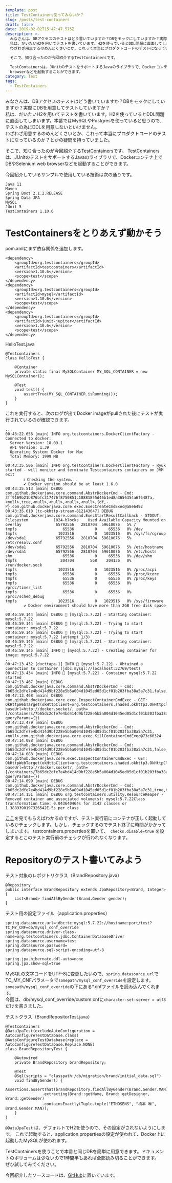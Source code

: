 ```yaml
---
template: post
title: TestContainers使ってみないか？
slug: /posts/test-containers
draft: false
date: 2019-02-02T15:47:47.575Z
description: >-
  みなさんは、DBアクセスのテストはどう書いていますか？DBをモックにしていますか？実際にDBを用意してテストしていますか？ 
  私は、だいたいH2を用いてテストを書いています。H2を使っているとDDL問題に直面してしまいます。本番ではMySQLやPostgresを使っていると思うので、テストの為にDDLを用意しないといけません。 
  わざわざ用意するのめんどくさいとか、これって本当にプロダクトコードのテストになっているのか？とかの疑問を持っていました。  

  そこで、知り合ったのが今回紹介するTestContainersです。

  TestContainersは、JUnitのテストをサポートするJavaのライブラリで、Dockerコンテナ上でDBやSelenium web
  browserなどを起動することができます。
category: Test
tags:
  - TestContainers
---
```

みなさんは、DBアクセスのテストはどう書いていますか？DBをモックにしていますか？実際にDBを用意してテストしていますか？\
私は、だいたいH2を用いてテストを書いています。H2を使っているとDDL問題に直面してしまいます。本番ではMySQLやPostgresを使っていると思うので、テストの為にDDLを用意しないといけません。\
わざわざ用意するのめんどくさいとか、これって本当にプロダクトコードのテストになっているのか？とかの疑問を持っていました。  

そこで、知り合ったのが今回紹介する[TestContainers](https://www.testcontainers.org/)です。
TestContainersは、JUnitのテストをサポートするJavaのライブラリで、Dockerコンテナ上でDBやSelenium web browserなどを起動することができます。

今回紹介しているサンプルで使用している技術は次の通りです。

```
Java 11
Maven
Spring Boot 2.1.2.RELEASE
Spring Data JPA
MySQL
JUnit 5
TestContainers 1.10.6
```

# TestContainersをとりあえず動かそう

pom.xmlにまず依存関係を追加します。

```
<dependency>
    <groupId>org.testcontainers</groupId>
    <artifactId>testcontainers</artifactId>
    <version>1.10.6</version>
    <scope>test</scope>
</dependency>
<dependency>
    <groupId>org.testcontainers</groupId>
    <artifactId>mysql</artifactId>
    <version>1.10.6</version>
    <scope>test</scope>
</dependency>
<dependency>
    <groupId>org.testcontainers</groupId>
    <artifactId>junit-jupiter</artifactId>
    <version>1.10.6</version>
    <scope>test</scope>
</dependency>
```

HelloTest.java

```
@Testcontainers
class HelloTest {

    @Container
    private static final MySQLContainer MY_SQL_CONTAINER = new MySQLContainer();

    @Test
    void test() {
        assertTrue(MY_SQL_CONTAINER.isRunning());
    }
}
```

これを実行すると、次のログが出てDocker imageがpullされた後にテストが実行されているのが確認できます。

```
...
00:43:22.656 [main] INFO org.testcontainers.DockerClientFactory - Connected to docker: 
  Server Version: 18.09.1
  API Version: 1.39
  Operating System: Docker for Mac
  Total Memory: 1999 MB
...
00:43:35.506 [main] INFO org.testcontainers.DockerClientFactory - Ryuk started - will monitor and terminate Testcontainers containers on JVM exit
        ℹ︎ Checking the system...
        ✔ Docker version should be at least 1.6.0
00:43:35.513 [main] DEBUG com.github.dockerjava.core.command.AbstrDockerCmd - Cmd: 3ff9169b21b876bfc317476f8750851c18881855d46b1ed8a3656354a6f6487a,<null>,true,<null>,<null>,<null>,<null>,{df,-P},com.github.dockerjava.core.exec.ExecCreateCmdExec@a8e6492
00:43:35.610 [tc-okhttp-stream-812143047] DEBUG com.github.dockerjava.core.command.ExecStartResultCallback - STDOUT: Filesystem           1024-blocks    Used Available Capacity Mounted on
overlay               65792556   2810704  59610076   5% /
tmpfs                    65536         0     65536   0% /dev
tmpfs                  1023516         0   1023516   0% /sys/fs/cgroup
/dev/sda1             65792556   2810704  59610076   5% /etc/resolv.conf
/dev/sda1             65792556   2810704  59610076   5% /etc/hostname
/dev/sda1             65792556   2810704  59610076   5% /etc/hosts
shm                      65536         0     65536   0% /dev/shm
tmpfs                   204704       568    204136   0% /run/docker.sock
tmpfs                  1023516         0   1023516   0% /proc/acpi
tmpfs                    65536         0     65536   0% /proc/kcore
tmpfs                    65536         0     65536   0% /proc/keys
tmpfs                    65536         0     65536   0% /proc/timer_list
tmpfs                    65536         0     65536   0% /proc/sched_debug
tmpfs                  1023516         0   1023516   0% /sys/firmware
        ✔ Docker environment should have more than 2GB free disk space
...
00:46:59.144 [main] DEBUG 🐳 [mysql:5.7.22] - Starting container: mysql:5.7.22
00:46:59.144 [main] DEBUG 🐳 [mysql:5.7.22] - Trying to start container: mysql:5.7.22
00:46:59.145 [main] DEBUG 🐳 [mysql:5.7.22] - Trying to start container: mysql:5.7.22 (attempt 1/3)
00:46:59.145 [main] DEBUG 🐳 [mysql:5.7.22] - Starting container: mysql:5.7.22
00:46:59.145 [main] INFO 🐳 [mysql:5.7.22] - Creating container for image: mysql:5.7.22
...
00:47:13.432 [ducttape-1] INFO 🐳 [mysql:5.7.22] - Obtained a connection to container (jdbc:mysql://localhost:32769/test)
00:47:13.434 [main] INFO 🐳 [mysql:5.7.22] - Container mysql:5.7.22 started
00:47:13.467 [main] DEBUG com.github.dockerjava.core.command.AbstrDockerCmd - Cmd: 7b65dc2dfe7e4bd414d9bf228e5b5a004d1045ed05d1cf01b203fba38a5a7c31,false,com.github.dockerjava.core.exec.InspectContainerCmdExec@77602954
00:47:13.468 [main] DEBUG com.github.dockerjava.core.exec.InspectContainerCmdExec - GET: OkHttpWebTarget(okHttpClient=org.testcontainers.shaded.okhttp3.OkHttpClient@6941827a, baseUrl=http://docker.socket/, path=[/containers/7b65dc2dfe7e4bd414d9bf228e5b5a004d1045ed05d1cf01b203fba38a5a7c31/json], queryParams={})
00:47:13.479 [main] DEBUG com.github.dockerjava.core.command.AbstrDockerCmd - Cmd: 7b65dc2dfe7e4bd414d9bf228e5b5a004d1045ed05d1cf01b203fba38a5a7c31,<null>,com.github.dockerjava.core.exec.KillContainerCmdExec@73c60324
00:47:14.088 [main] DEBUG com.github.dockerjava.core.command.AbstrDockerCmd - Cmd: 7b65dc2dfe7e4bd414d9bf228e5b5a004d1045ed05d1cf01b203fba38a5a7c31,false,com.github.dockerjava.core.exec.InspectContainerCmdExec@71ae31b0
00:47:14.088 [main] DEBUG com.github.dockerjava.core.exec.InspectContainerCmdExec - GET: OkHttpWebTarget(okHttpClient=org.testcontainers.shaded.okhttp3.OkHttpClient@6941827a, baseUrl=http://docker.socket/, path=[/containers/7b65dc2dfe7e4bd414d9bf228e5b5a004d1045ed05d1cf01b203fba38a5a7c31/json], queryParams={})
00:47:14.099 [main] DEBUG com.github.dockerjava.core.command.AbstrDockerCmd - Cmd: 7b65dc2dfe7e4bd414d9bf228e5b5a004d1045ed05d1cf01b203fba38a5a7c31,true,true,com.github.dockerjava.core.exec.RemoveContainerCmdExec@2c7d121c
00:47:14.151 [main] DEBUG org.testcontainers.utility.ResourceReaper - Removed container and associated volume(s): mysql:5.7.22Class transformation time: 0.043640464s for 3142 classes or 1.3889390197326542E-5s per class
```

[ここ](https://www.testcontainers.org/features/configuration/)を見てもらえばわかるのですが、テスト実行前にコンテナが正しく起動しているかチェックします。しかし、チェックするのでテスト終了に時間がかかってしまいます。
testcontainers.propertiesを置いて、　`checks.disable=true` を設定するとこのテスト実行前のチェックが行われなくなります。

# Repositoryのテスト書いてみよう

テスト対象のレポジトリクラス（BrandRepository.java）

```
@Repository
public interface BrandRepository extends JpaRepository<Brand, Integer> {
    List<Brand> findAllByGender(Brand.Gender gender);
}
```

テスト用の設定ファイル（application.properties）

```
spring.datasource.url=jdbc:tc:mysql:5.7.22://hostname:port/test?TC_MY_CNF=db/mysql_conf_override
spring.datasource.driver-class-name=org.testcontainers.jdbc.ContainerDatabaseDriver
spring.datasource.username=test
spring.datasource.password=
spring.datasource.sql-script-encoding=utf-8

spring.jpa.hibernate.ddl-auto=none
spring.jpa.show-sql=true
```

MySQLの文字コードをUTF-8に変更したいので、`spring.datasource.url`でTC_MY_CNFパラメータで`somepath/mysql_conf_override`を設定します。`somepath/mysql_conf_override`の下にある*.cnfファイルを読み込んでくれます。\
今回は、db/mysql_conf_override/custom.cnfに`character-set-server = utf8`だけを書きました。

テストクラス（BrandRepositorTest.java）

```
@Testcontainers
@DataJpaTest(excludeAutoConfiguration = AutoConfigureTestDatabase.class)
@AutoConfigureTestDatabase(replace = AutoConfigureTestDatabase.Replace.NONE)
class BrandRepositoryTest {

    @Autowired
    private BrandRepository brandRepository;

    @Test
    @Sql(scripts = "classpath:/db/migration/brand/initial_data.sql")
    void findByGender() {
		    Assertions.assertThat(brandRepository.findAllByGender(Brand.Gender.MAN))
                .extracting(Brand::getName, Brand::getDesigner, Brand::getGender)
                .containsExactly(Tuple.tuple("ETHOSENS", "橋本 唯", Brand.Gender.MAN));
    }
}
```

`@DataJpaTest` は、デフォルトでH2を使うので、その設定がされないようにします。 これで起動すると、application.propertiesの設定が使われて、Docker上に起動したMySQLが使われます。

TestContainersを使うことで本番と同じDBを簡単に用意できます。ドキュメントのボリュームは少ないので1時間半もあれば全部読み切ることができます。\
ぜひ試してみてください。

今回紹介したソースコードは、[GitHub](https://github.com/b1a9id/test-containers-sandbox)に置いています。
